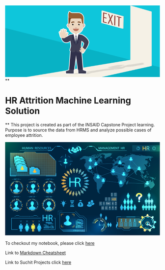 ![enter image description here](https://github.com/lsaibhaskar/hrattrition/blob/main/Attrtion.png?raw=true)
**

# HR Attrition Machine Learning Solution

**
This project is created as part of the INSAID Capstone Project learning. 
Purpose is to source the data from HRMS and analyze possible cases of employee attrition.

![enter image description here](https://github.com/lsaibhaskar/hrattrition/blob/main/hr-analytics-10.jpg?raw=true)

To checkout my notebook, please click [here](https://github.com/lsaibhaskar/hrattrition/blob/main/HR_Analytics.ipynb)

Link to [Markdown Cheatsheet](https://github.com/adam-p/markdown-here/wiki/Markdown-Cheatsheet#code) 

Link to Suchit Projects click [here](https://github.com/suchit-insaid/Python-Machine-Learning-Projects)

